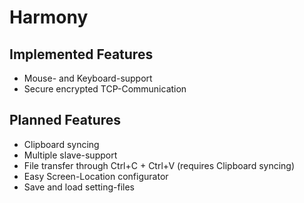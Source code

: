 # Harmony

## Implemented Features
- Mouse- and Keyboard-support
- Secure encrypted TCP-Communication


## Planned Features
- Clipboard syncing
- Multiple slave-support
- File transfer through Ctrl+C + Ctrl+V (requires Clipboard syncing)
- Easy Screen-Location configurator
- Save and load setting-files
